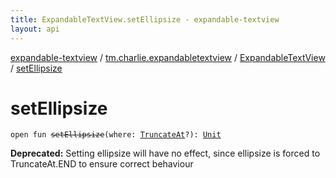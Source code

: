 ```yaml
---
title: ExpandableTextView.setEllipsize - expandable-textview
layout: api
---
```


<div class='api-docs-breadcrumbs'><a href="../../index.html">expandable-textview</a> / <a href="../index.html">tm.charlie.expandabletextview</a> / <a href="index.html">ExpandableTextView</a> / <a href=".">setEllipsize</a></div>

# setEllipsize

<div class="signature"><code><span class="keyword">open</span> <span class="keyword">fun </span><s><span class="identifier">setEllipsize</span></s><span class="symbol">(</span><span class="parameterName" id="tm.charlie.expandabletextview.ExpandableTextView$setEllipsize(android.text.TextUtils.TruncateAt)/where">where</span><span class="symbol">:</span>&nbsp;<a href="https://developer.android.com/reference/android/text/TextUtils/TruncateAt.html"><span class="identifier">TruncateAt</span></a><span class="symbol">?</span><span class="symbol">)</span><span class="symbol">: </span><a href="https://kotlinlang.org/api/latest/jvm/stdlib/kotlin/-unit/index.html"><span class="identifier">Unit</span></a></code></div>

**Deprecated:** Setting ellipsize will have no effect, since ellipsize is forced to TruncateAt.END to ensure correct behaviour

